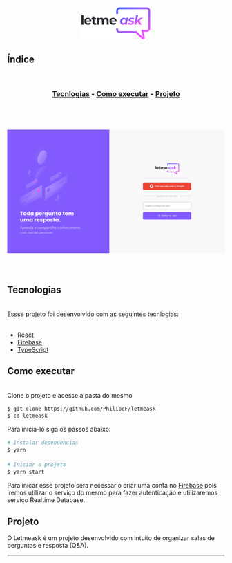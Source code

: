<p align="center"> 
   <img alt="Letmeask" src=".github/logo.svg" width="160px">
</p>

## Índice
<br>
<h3 align="center">

[Tecnlogias](#tecnologias) - 
[Como executar](#como-executar) - 
[Projeto](#projeto)
</h3>
<br>

<h1 align="center">
    <img alt="Letmeask" src=".github/cover.svg">
</h1>
<br>

## Tecnologias
<br>
Essse projeto foi desenvolvido com as seguintes tecnlogias: 
<br>
<br>

- [React](https://react.org)
- [Firebase](https://firebase.google.com/)
- [TypeScript](https://www.typescriptlang.org/)
  
## Como executar
<br>
Clone o projeto e acesse a pasta do mesmo 
<br>

```bash
$ git clone https://github.com/PhilipeF/letmeask-
$ cd letmeask
```
Para iniciá-lo siga os passos abaixo: 
```bash
# Instalar dependencias
$ yarn 

# Iniciar o projeto
$ yarn start 
```

Para inicar  esse projeto sera necessario criar uma conta no [Firebase](https://firebase.google.com) pois iremos utilizar o serviço do mesmo para fazer autenticação e utilizaremos serviço Realtime Database.

## Projeto

O Letmeask é um projeto desenvolvido com intuito de organizar salas de perguntas e resposta (Q&A).

---
<br>



 





  



